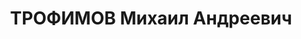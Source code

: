 ---
title: ТРОФИМОВ Михаил Андреевич
description: 'Род. в 1908, Свердловская обл., Алапаевский р-н, п. Нейво-Шай-танский,
  русский. Проживал: Свердловская обл., г. Алапаевск. Алапаевский райпрофсо-вет, инструктор.

  Арестован 26.05.1937. Приговор: 13.01.1938 – ВМН. Расстрелян 13.01.1938'
---
